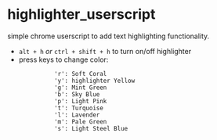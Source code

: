# highlighter_userscript
simple chrome userscript to add text highlighting functionality.

- `alt + h` *or* `ctrl + shift + h`  to turn on/off highlighter
- press keys to change color:
  ```
            'r': Soft Coral
            'y': highlighter Yellow
            'g': Mint Green
            'b': Sky Blue
            'p': Light Pink
            't': Turquoise
            'l': Lavender
            'm': Pale Green
            's': Light Steel Blue
  ```

